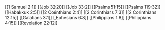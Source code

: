 [[1 Samuel 2:1]]
[[Job 32:20]]
[[Job 33:2]]
[[Psalms 51:15]]
[[Psalms 119:32]]
[[Habakkuk 2:5]]
[[2 Corinthians 2:4]]
[[2 Corinthians 7:3]]
[[2 Corinthians 12:15]]
[[Galatians 3:1]]
[[Ephesians 6:8]]
[[Philippians 1:8]]
[[Philippians 4:15]]
[[Revelation 22:12]]
